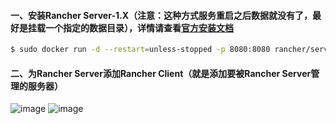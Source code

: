 #### 一、安装Rancher Server-1.X（注意：这种方式服务重启之后数据就没有了，最好是挂载一个指定的数据目录），详情请查看[官方安装文档](https://www.cnrancher.com/docs/rancher/v1.x/cn/installing/installing-server/)
```bash
$ sudo docker run -d --restart=unless-stopped -p 8080:8080 rancher/server  # 下载和启动Rancher-1.X
```

#### 二、为Rancher Server添加Rancher Client（就是添加要被Rancher Server管理的服务器）
![image](https://github.com/firechiang/kubernetes-study/blob/master/rancher/image/webhooks01.PNG)
![image](https://github.com/firechiang/kubernetes-study/blob/master/rancher/image/webhooks02.PNG)
